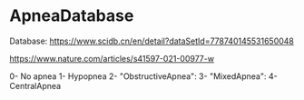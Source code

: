 # ApneaDatabase

Database: https://www.scidb.cn/en/detail?dataSetId=778740145531650048


https://www.nature.com/articles/s41597-021-00977-w


 0- No apnea
 1- Hypopnea
 2- "ObstructiveApnea": 
 3- "MixedApnea": 
 4- CentralApnea 


 
         
